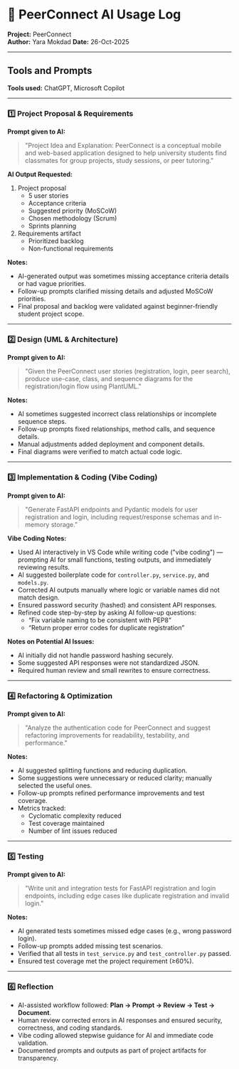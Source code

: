 # 🤖 PeerConnect AI Usage Log

**Project:** PeerConnect  
**Author:** Yara Mokdad 
**Date:** 26-Oct-2025  

---

## Tools and Prompts

**Tools used:** ChatGPT, Microsoft Copilot  

---

### 1️⃣ Project Proposal & Requirements

**Prompt given to AI:**
> "Project Idea and Explanation: PeerConnect is a conceptual mobile and web-based application designed to help university students find classmates for group projects, study sessions, or peer tutoring."  

**AI Output Requested:**  
1. Project proposal  
   - 5 user stories  
   - Acceptance criteria  
   - Suggested priority (MoSCoW)  
   - Chosen methodology (Scrum)  
   - Sprints planning  
2. Requirements artifact  
   - Prioritized backlog  
   - Non-functional requirements  

**Notes:**  
- AI-generated output was sometimes missing acceptance criteria details or had vague priorities.  
- Follow-up prompts clarified missing details and adjusted MoSCoW priorities.  
- Final proposal and backlog were validated against beginner-friendly student project scope.  

---

### 2️⃣ Design (UML & Architecture)

**Prompt given to AI:**
> "Given the PeerConnect user stories (registration, login, peer search), produce use-case, class, and sequence diagrams for the registration/login flow using PlantUML."

**Notes:**  
- AI sometimes suggested incorrect class relationships or incomplete sequence steps.  
- Follow-up prompts fixed relationships, method calls, and sequence details.  
- Manual adjustments added deployment and component details.  
- Final diagrams were verified to match actual code logic.  

---

### 3️⃣ Implementation & Coding (Vibe Coding)

**Prompt given to AI:**
> "Generate FastAPI endpoints and Pydantic models for user registration and login, including request/response schemas and in-memory storage."

**Vibe Coding Notes:**  
- Used AI interactively in VS Code while writing code ("vibe coding") — prompting AI for small functions, testing outputs, and immediately reviewing results.  
- AI suggested boilerplate code for `controller.py`, `service.py`, and `models.py`.  
- Corrected AI outputs manually where logic or variable names did not match design.  
- Ensured password security (hashed) and consistent API responses.  
- Refined code step-by-step by asking AI follow-up questions:  
  - “Fix variable naming to be consistent with PEP8”  
  - “Return proper error codes for duplicate registration”  

**Notes on Potential AI Issues:**  
- AI initially did not handle password hashing securely.  
- Some suggested API responses were not standardized JSON.  
- Required human review and small rewrites to ensure correctness.  

---

### 4️⃣ Refactoring & Optimization

**Prompt given to AI:**
> "Analyze the authentication code for PeerConnect and suggest refactoring improvements for readability, testability, and performance."

**Notes:**  
- AI suggested splitting functions and reducing duplication.  
- Some suggestions were unnecessary or reduced clarity; manually selected the useful ones.  
- Follow-up prompts refined performance improvements and test coverage.  
- Metrics tracked:
  - Cyclomatic complexity reduced  
  - Test coverage maintained  
  - Number of lint issues reduced  

---

### 5️⃣ Testing

**Prompt given to AI:**
> "Write unit and integration tests for FastAPI registration and login endpoints, including edge cases like duplicate registration and invalid login."

**Notes:**  
- AI generated tests sometimes missed edge cases (e.g., wrong password login).  
- Follow-up prompts added missing test scenarios.  
- Verified that all tests in `test_service.py` and `test_controller.py` passed.  
- Ensured test coverage met the project requirement (≥60%).  

---

### 6️⃣ Reflection

- AI-assisted workflow followed: **Plan → Prompt → Review → Test → Document**.  
- Human review corrected errors in AI responses and ensured security, correctness, and coding standards.  
- Vibe coding allowed stepwise guidance for AI and immediate code validation.  
- Documented prompts and outputs as part of project artifacts for transparency.  
